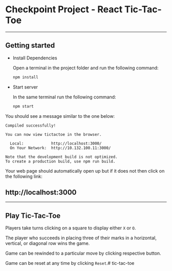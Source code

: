 # Checkpoint Project - React Tic-Tac-Toe
---

## Getting started

* Install Dependencies

    Open a terminal in the project folder and run the following command:
    ```bash
    npm install
    ```
* Start server

    In the same terminal run the following command:
    ```bash
    npm start
    ```
You should see a message similar to the one below:

```node
Compiled successfully!

You can now view tictactoe in the browser.

  Local:            http://localhost:3000/
  On Your Network:  http://10.132.100.11:3000/

Note that the development build is not optimized.
To create a production build, use npm run build.
```

Your web page should automatically open up but if it does not then click on the following link:


http://localhost:3000
-
---

## Play Tic-Tac-Toe

Players take turns clicking on a square to display either `X` or `O`.

The player who succeeds in placing three of their marks in a horizontal, vertical, or diagonal row wins the game.

Game can be rewinded to a particular move by clicking respective button.

Game can be reset at any time by clicking `Reset`.# tic-tac-toe
